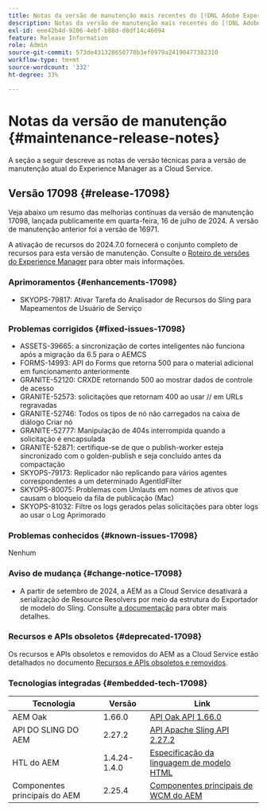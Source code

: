 ```yaml
---
title: Notas da versão de manutenção mais recentes do [!DNL Adobe Experience Manager] as a Cloud Service.
description: Notas da versão de manutenção mais recentes do [!DNL Adobe Experience Manager] as a Cloud Service.
exl-id: eee42b4d-9206-4ebf-b88d-d8df14c46094
feature: Release Information
role: Admin
source-git-commit: 573de431328650778b3ef0979a24190477382310
workflow-type: tm+mt
source-wordcount: '332'
ht-degree: 33%

---
```



# Notas da versão de manutenção {#maintenance-release-notes}

A seção a seguir descreve as notas de versão técnicas para a versão de manutenção atual do Experience Manager as a Cloud Service.

## Versão 17098 {#release-17098}

Veja abaixo um resumo das melhorias contínuas da versão de manutenção 17098, lançada publicamente em quarta-feira, 16 de julho de 2024. A versão de manutenção anterior foi a versão de 16971.

A ativação de recursos do 2024.7.0 fornecerá o conjunto completo de recursos para esta versão de manutenção. Consulte o [Roteiro de versões do Experience Manager](https://experienceleague.adobe.com/en/docs/experience-manager-release-information/aem-release-updates/update-releases-roadmap) para obter mais informações.

### Aprimoramentos {#enhancements-17098}

- SKYOPS-79817: Ativar Tarefa do Analisador de Recursos do Sling para Mapeamentos de Usuário de Serviço

### Problemas corrigidos {#fixed-issues-17098}

- ASSETS-39665: a sincronização de cortes inteligentes não funciona após a migração da 6.5 para o AEMCS
- FORMS-14993: API do Forms que retorna 500 para o material adicional em funcionamento anteriormente
- GRANITE-52120: CRXDE retornando 500 ao mostrar dados de controle de acesso
- GRANITE-52573: solicitações que retornam 400 ao usar // em URLs regravadas
- GRANITE-52746: Todos os tipos de nó não carregados na caixa de diálogo Criar nó
- GRANITE-52777: Manipulação de 404s interrompida quando a solicitação é encapsulada
- GRANITE-52871: certifique-se de que o publish-worker esteja sincronizado com o golden-publish e seja concluído antes da compactação
- SKYOPS-79173: Replicador não replicando para vários agentes correspondentes a um determinado AgentIdFilter
- SKYOPS-80075: Problemas com Umlauts em nomes de ativos que causam o bloqueio da fila de publicação (Mac)
- SKYOPS-81032: Filtre os logs gerados pelas solicitações para obter logs ao usar o Log Aprimorado

### Problemas conhecidos {#known-issues-17098}

Nenhum

### Aviso de mudança {#change-notice-17098}

- A partir de setembro de 2024, a AEM as a Cloud Service desativará a serialização de Resource Resolvers por meio da estrutura do Exportador de modelo do Sling. Consulte [a documentação](/help/implementing/developing/hybrid/disallow-the-serialization-of-resourceresolvers-via-sling-model-exporter.md) para obter mais detalhes.

### Recursos e APIs obsoletos {#deprecated-17098}

Os recursos e APIs obsoletos e removidos do AEM as a Cloud Service estão detalhados no documento [Recursos e APIs obsoletos e removidos](/help/release-notes/deprecated-removed-features.md).

### Tecnologias integradas {#embedded-tech-17098}

| Tecnologia | Versão | Link |
|---|---|---|
| AEM Oak | 1.66.0 | [API Oak API 1.66.0](https://www.javadoc.io/doc/org.apache.jackrabbit/oak-api/1.66.0/index.html) |
| API DO SLING DO AEM | 2.27.2 | [API Apache Sling API 2.27.2](https://www.javadoc.io/doc/org.apache.sling/org.apache.sling.api/latest/index.html) |
| HTL do AEM | 1.4.24-1.4.0 | [Especificação da linguagem de modelo HTML](https://github.com/adobe/htl-spec) |
| Componentes principais do AEM | 2.25.4 | [Componentes principais de WCM do AEM](https://github.com/adobe/aem-core-wcm-components) |
